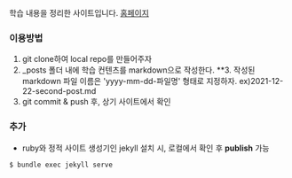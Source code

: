 학습 내용을 정리한 사이트입니다. 
[홈페이지](https://2bytes-platform.github.io/)

### 이용방법
1. git clone하여 local repo를 만들어주자 
2. _posts 폴더 내에 학습 컨텐츠를 markdown으로 작성한다.
**3. 작성된 markdown 파일 이름은 'yyyy-mm-dd-파일명' 형태로 지정하자. ex)2021-12-22-second-post.md 
4. git commit & push 후, 상기 사이트에서 확인

### 추가
- ruby와 정적 사이트 생성기인 jekyll 설치 시, 로컬에서 확인 후 **publish** 가능

```bash
$ bundle exec jekyll serve
```
